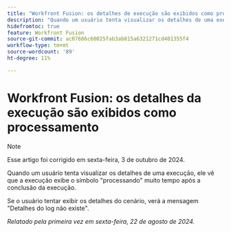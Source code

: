 ```yaml
---
title: "Workfront Fusion: os detalhes de execução são exibidos como processamento"
description: "Quando um usuário tenta visualizar os detalhes de uma execução, ele vê que a execução exibe o símbolo de processamento muito tempo após a conclusão da execução."
hidefromtoc: true
feature: Workfront Fusion
source-git-commit: ac07686c60025fab3ab815a6321271cd401355f4
workflow-type: tm+mt
source-wordcount: '89'
ht-degree: 11%

---
```



# Workfront Fusion: os detalhes da execução são exibidos como processamento

>[!NOTE]
>
>Esse artigo foi corrigido em sexta-feira, 3 de outubro de 2024.

Quando um usuário tenta visualizar os detalhes de uma execução, ele vê que a execução exibe o símbolo &quot;processando&quot; muito tempo após a conclusão da execução.

Se o usuário tentar exibir os detalhes do cenário, verá a mensagem &quot;Detalhes do log não existe&quot;.

_Relatado pela primeira vez em sexta-feira, 22 de agosto de 2024._
